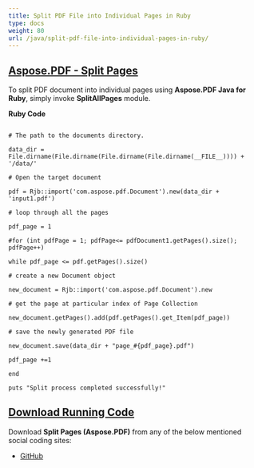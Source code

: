 ```yaml
---
title: Split PDF File into Individual Pages in Ruby
type: docs
weight: 80
url: /java/split-pdf-file-into-individual-pages-in-ruby/
---
```


## <ins>**Aspose.PDF - Split Pages**
To split PDF document into individual pages using **Aspose.PDF Java for Ruby**, simply invoke **SplitAllPages** module.

**Ruby Code**
```

# The path to the documents directory.

data_dir = File.dirname(File.dirname(File.dirname(File.dirname(__FILE__)))) + '/data/'

# Open the target document

pdf = Rjb::import('com.aspose.pdf.Document').new(data_dir + 'input1.pdf')

# loop through all the pages

pdf_page = 1

#for (int pdfPage = 1; pdfPage<= pdfDocument1.getPages().size(); pdfPage++)

while pdf_page <= pdf.getPages().size()

# create a new Document object

new_document = Rjb::import('com.aspose.pdf.Document').new

# get the page at particular index of Page Collection

new_document.getPages().add(pdf.getPages().get_Item(pdf_page))

# save the newly generated PDF file

new_document.save(data_dir + "page_#{pdf_page}.pdf")

pdf_page +=1

end

puts "Split process completed successfully!"
```


## <ins>**Download Running Code**
Download **Split Pages (Aspose.PDF)** from any of the below mentioned social coding sites:

- [GitHub](https://github.com/aspose-pdf/Aspose.PDF-for-Java/tree/master/Plugins/Aspose_Pdf_Java_for_Ruby/lib/asposepdfjava/Pages/splitallpages.rb)
